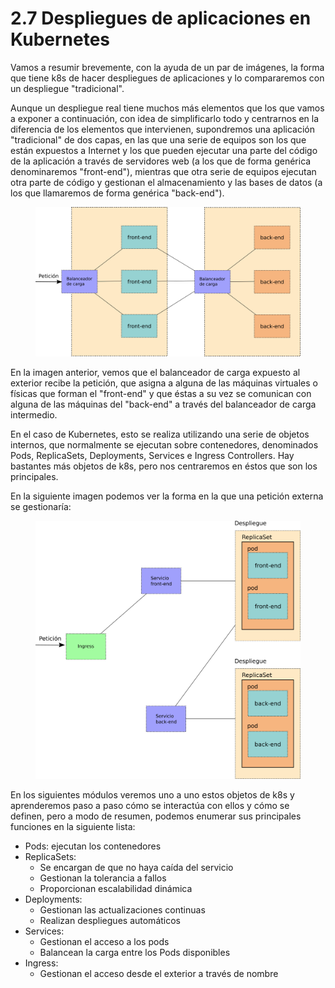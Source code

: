 # 2.7 Despliegues de aplicaciones en Kubernetes

Vamos a resumir brevemente, con la ayuda de un par de imágenes, la forma que tiene k8s de hacer despliegues de aplicaciones y lo compararemos con un despliegue "tradicional".

Aunque un despliegue real tiene muchos más elementos que los que vamos a exponer a continuación, con idea de simplificarlo todo y centrarnos en la diferencia de los elementos que intervienen, supondremos una aplicación "tradicional" de dos capas, en las que una serie de equipos son los que están expuestos a Internet y los que pueden ejecutar una parte del código de la aplicación a través de servidores web (a los que de forma genérica denominaremos "front-end"), mientras que otra serie de equipos ejecutan otra parte de código y gestionan el almacenamiento y las bases de datos (a los que llamaremos de forma genérica "back-end").

<figure><img src="../../../Despliegue-de-aplicaciones-web/assets/esquema-tradicional.png" alt=""><figcaption></figcaption></figure>

En la imagen anterior, vemos que el balanceador de carga expuesto al exterior recibe la petición, que asigna a alguna de las máquinas virtuales o físicas que forman el "front-end" y que éstas a su vez se comunican con alguna de las máquinas del "back-end" a través del balanceador de carga intermedio.

En el caso de Kubernetes, esto se realiza utilizando una serie de objetos internos, que normalmente se ejecutan sobre contenedores, denominados Pods, ReplicaSets, Deployments, Services e Ingress Controllers. Hay bastantes más objetos de k8s, pero nos centraremos en éstos que son los principales.

En la siguiente imagen podemos ver la forma en la que una petición externa se gestionaría:

<figure><img src="../../../Despliegue-de-aplicaciones-web/assets/esquema-k8s.png" alt=""><figcaption></figcaption></figure>

En los siguientes módulos veremos uno a uno estos objetos de k8s y aprenderemos paso a paso cómo se interactúa con ellos y cómo se definen, pero a modo de resumen, podemos enumerar sus principales funciones en la siguiente lista:

- Pods: ejecutan los contenedores
- ReplicaSets:
  - Se encargan de que no haya caída del servicio
  - Gestionan la tolerancia a fallos
  - Proporcionan escalabilidad dinámica
- Deployments:
  - Gestionan las actualizaciones continuas
  - Realizan despliegues automáticos
- Services:
  - Gestionan el acceso a los pods
  - Balancean la carga entre los Pods disponibles
- Ingress:
  - Gestionan el acceso desde el exterior a través de nombre
